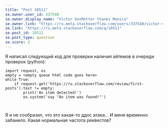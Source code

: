```yaml
---
title: "Post 10511"
se.owner.user_id: 337540
se.owner.display_name: "Victor VosMottor thanks Monica"
se.owner.link: "https://ru.meta.stackoverflow.com/users/337540/victor-vosmottor-thanks-monica"
se.link: "https://ru.meta.stackoverflow.com/q/10511"
se.post_id: 10511
se.post_type: question
se.score: 2
---
```

<p>Я написал следующий код для проверки наличия айтемов в очереди проверок (python):</p>
<pre><code>import request, os
empty = &lt;empty queue html code goes here&gt;
while True:
    if request.get('https://ru.stackoverflow.com/review/first-posts').text != empty:
        print('An item detected!')
        os.system('say &quot;An item was found!&quot;')

</code></pre>
<p>Я и не сообразил, что это какая-то ддос атака...
И меня временно забанило.
Какая нормальная частота реквестов?</p>
